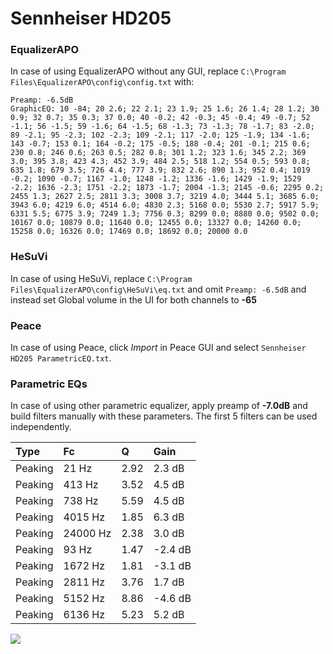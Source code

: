 # Sennheiser HD205

### EqualizerAPO
In case of using EqualizerAPO without any GUI, replace `C:\Program Files\EqualizerAPO\config\config.txt`
with:
```
Preamp: -6.5dB
GraphicEQ: 10 -84; 20 2.6; 22 2.1; 23 1.9; 25 1.6; 26 1.4; 28 1.2; 30 0.9; 32 0.7; 35 0.3; 37 0.0; 40 -0.2; 42 -0.3; 45 -0.4; 49 -0.7; 52 -1.1; 56 -1.5; 59 -1.6; 64 -1.5; 68 -1.3; 73 -1.3; 78 -1.7; 83 -2.0; 89 -2.1; 95 -2.3; 102 -2.3; 109 -2.1; 117 -2.0; 125 -1.9; 134 -1.6; 143 -0.7; 153 0.1; 164 -0.2; 175 -0.5; 188 -0.4; 201 -0.1; 215 0.6; 230 0.8; 246 0.6; 263 0.5; 282 0.8; 301 1.2; 323 1.6; 345 2.2; 369 3.0; 395 3.8; 423 4.3; 452 3.9; 484 2.5; 518 1.2; 554 0.5; 593 0.8; 635 1.8; 679 3.5; 726 4.4; 777 3.9; 832 2.6; 890 1.3; 952 0.4; 1019 -0.2; 1090 -0.7; 1167 -1.0; 1248 -1.2; 1336 -1.6; 1429 -1.9; 1529 -2.2; 1636 -2.3; 1751 -2.2; 1873 -1.7; 2004 -1.3; 2145 -0.6; 2295 0.2; 2455 1.3; 2627 2.5; 2811 3.3; 3008 3.7; 3219 4.0; 3444 5.1; 3685 6.0; 3943 6.0; 4219 6.0; 4514 6.0; 4830 2.3; 5168 0.0; 5530 2.7; 5917 5.9; 6331 5.5; 6775 3.9; 7249 1.3; 7756 0.3; 8299 0.0; 8880 0.0; 9502 0.0; 10167 0.0; 10879 0.0; 11640 0.0; 12455 0.0; 13327 0.0; 14260 0.0; 15258 0.0; 16326 0.0; 17469 0.0; 18692 0.0; 20000 0.0
```

### HeSuVi
In case of using HeSuVi, replace `C:\Program Files\EqualizerAPO\config\HeSuVi\eq.txt` and omit `Preamp:
-6.5dB` and instead set Global volume in the UI for both channels to **-65**

### Peace
In case of using Peace, click *Import* in Peace GUI and select `Sennheiser HD205 ParametricEQ.txt`.

### Parametric EQs
In case of using other parametric equalizer, apply preamp of **-7.0dB** and build filters manually with
these parameters. The first 5 filters can be used independently.

| Type    | Fc       |    Q | Gain    |
|:--------|:---------|:-----|:--------|
| Peaking | 21 Hz    | 2.92 | 2.3 dB  |
| Peaking | 413 Hz   | 3.52 | 4.5 dB  |
| Peaking | 738 Hz   | 5.59 | 4.5 dB  |
| Peaking | 4015 Hz  | 1.85 | 6.3 dB  |
| Peaking | 24000 Hz | 2.38 | 3.0 dB  |
| Peaking | 93 Hz    | 1.47 | -2.4 dB |
| Peaking | 1672 Hz  | 1.81 | -3.1 dB |
| Peaking | 2811 Hz  | 3.76 | 1.7 dB  |
| Peaking | 5152 Hz  | 8.86 | -4.6 dB |
| Peaking | 6136 Hz  | 5.23 | 5.2 dB  |

![](https://raw.githubusercontent.com/jaakkopasanen/AutoEq/master/results/headphonecom/sbaf-serious/Sennheiser%20HD205/Sennheiser%20HD205.png)